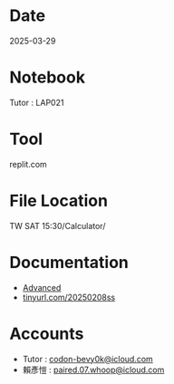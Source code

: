 # Date
2025-03-29

# Notebook
Tutor : LAP021

# Tool
replit.com

# File Location
TW SAT 15:30/Calculator/

# Documentation
- [Advanced](https://drive.google.com/drive/folders/1qMt0LIQJGqq4-YeVG7vfNzHnJcpOfjEk?usp=drive_link)
- [tinyurl.com/20250208ss](tinyurl.com/20250208ss)

# Accounts
- Tutor : codon-bevy0k@icloud.com
- 賴彥愷 : paired.07.whoop@icloud.com
